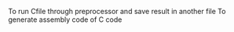 To run Cfile through preprocessor and save result in another file
To generate assembly code of C code
